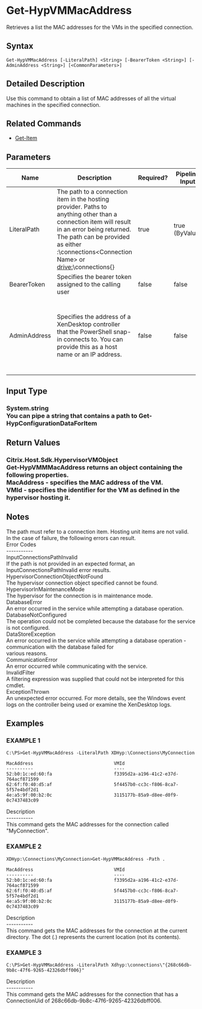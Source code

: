﻿# Get-HypVMMacAddress

   Retrieves a list the MAC addresses for the VMs in the specified connection.

## Syntax
```
Get-HypVMMacAddress [-LiteralPath] <String> [-BearerToken <String>] [-AdminAddress <String>] [<CommonParameters>]
```

## Detailed Description
   Use this command to obtain a list of MAC addresses of all the virtual machines in the specified connection.

## Related Commands
  * [Get-Item](Get-Item.html)
## Parameters

| Name   | Description | Required? | Pipeline Input | Default Value |
| --- | --- | --- | --- | --- |
| LiteralPath | The path to a connection item in the hosting provider.  Paths to anything other than a connection item will result in an error being returned. The path can be provided as either <drive>:\connections\<Connection Name> or <drive:>\connections\{<Connection Uid>} | true | true (ByValue) |  |
| BearerToken | Specifies the bearer token assigned to the calling user | false | false |  |
| AdminAddress | Specifies the address of a XenDesktop controller that the PowerShell snap-in connects to.  You can provide this as a host name or an IP address. | false | false | LocalHost. Once a value is provided by any cmdlet, this value becomes the default. |

## Input Type
### System.string<br>    You can pipe a string that contains a path to Get-HypConfigurationDataForItem
   
## Return Values
### Citrix.Host.Sdk.HypervisorVMObject<br>    Get-HypVMMMacAddress returns an object containing the following properties.<br>    MacAddress <string> - specifies the MAC address of the VM.<br>    VMId <string> - specifies the identifier for the VM as defined in the hypervisor hosting it.
   ## Notes
   The path must refer to a connection item. Hosting unit items are not valid.<br>    In the case of failure, the following errors can result.<br>    Error Codes<br>    -----------<br>    InputConnectionsPathInvalid<br>    If the path is not provided in an expected format, an InputConnectionsPathInvalid error results.<br>    HypervisorConnectionObjectNotFound<br>    The hypervisor connection object specified cannot be found.<br>    HypervisorInMaintenanceMode<br>    The hypervisor for the connection is in maintenance mode.<br>    DatabaseError<br>    An error occurred in the service while attempting a database operation.<br>    DatabaseNotConfigured<br>    The operation could not be completed because the database for the service is not configured.<br>    DataStoreException<br>    An error occurred in the service while attempting a database operation - communication with the database failed for<br>    various reasons.<br>    CommunicationError<br>    An error occurred while communicating with the service.<br>    InvalidFilter<br>    A filtering expression was supplied that could not be interpreted for this cmdlet.<br>    ExceptionThrown<br>    An unexpected error occurred.  For more details, see the Windows event logs on the controller being used or examine the XenDesktop logs.
## Examples

### EXAMPLE 1
```
C:\PS>Get-HypVMMacAddress -LiteralPath XDHyp:\Connections\MyConnection

MacAddress                              VMId
----------                              ----
52:b0:1c:ed:60:fa                       f3395d2a-a196-41c2-e37d-764acf871599
62:6f:f0:40:d5:af                       5f4457b0-cc3c-f806-8ca7-5f57e4bdf2d1
4e:a5:9f:00:b2:0c                       3115177b-85a9-d8ee-d0f9-0c7437483c09
```
   Description<br>-----------<br>This command gets the MAC addresses for the connection called "MyConnection".
### EXAMPLE 2
```
XDHyp:\Connections\MyConnection>Get-HypVMMacAddress -Path .

MacAddress                              VMId
----------                              ----
52:b0:1c:ed:60:fa                       f3395d2a-a196-41c2-e37d-764acf871599
62:6f:f0:40:d5:af                       5f4457b0-cc3c-f806-8ca7-5f57e4bdf2d1
4e:a5:9f:00:b2:0c                       3115177b-85a9-d8ee-d0f9-0c7437483c09
```
   Description<br>-----------<br>This command gets the MAC addresses for the connection at the current directory.  The dot (.) represents the current location (not its contents).
### EXAMPLE 3
```
C:\PS>Get-HypVMMacAddress -LiteralPath Xdhyp:\connections\"{268c66db-9b8c-47f6-9265-42326dbff006}"
```
   Description<br>-----------<br>This command gets the MAC addresses for the connection that has a ConnectionUid of 268c66db-9b8c-47f6-9265-42326dbff006.
